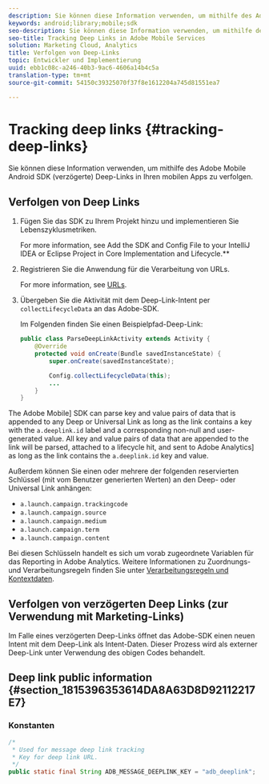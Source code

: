 ```yaml
---
description: Sie können diese Information verwenden, um mithilfe des Adobe Mobile Android SDK (verzögerte) Deep-Links in Ihren mobilen Apps zu verfolgen.
keywords: android;library;mobile;sdk
seo-description: Sie können diese Information verwenden, um mithilfe des Adobe Mobile Android SDK (verzögerte) Deep-Links in Ihren mobilen Apps zu verfolgen.
seo-title: Tracking Deep Links in Adobe Mobile Services
solution: Marketing Cloud, Analytics
title: Verfolgen von Deep-Links
topic: Entwickler und Implementierung
uuid: ebb1c08c-a246-40b3-9ac6-4606a14b4c5a
translation-type: tm+mt
source-git-commit: 54150c39325070f37f8e1612204a745d81551ea7

---
```



# Tracking deep links {#tracking-deep-links}

Sie können diese Information verwenden, um mithilfe des Adobe Mobile Android SDK (verzögerte) Deep-Links in Ihren mobilen Apps zu verfolgen.

## Verfolgen von Deep Links

1. Fügen Sie das SDK zu Ihrem Projekt hinzu und implementieren Sie Lebenszyklusmetriken.

   For more information, see Add the SDK and Config File to your IntelliJ IDEA or Eclipse Project in Core Implementation and Lifecycle.**[](/help/android/getting-started/dev-qs.md)

1. Registrieren Sie die Anwendung für die Verarbeitung von URLs.

   For more information, see [URLs](https://developer.android.com/training/basics/intents/filters.html).
1. Übergeben Sie die Aktivität mit dem Deep-Link-Intent per `collectLifecycleData` an das Adobe-SDK.

   Im Folgenden finden Sie einen Beispielpfad-Deep-Link:

   ```java
   public class ParseDeepLinkActivity extends Activity { 
       @Override 
       protected void onCreate(Bundle savedInstanceState) { 
           super.onCreate(savedInstanceState); 
   
           Config.collectLifecycleData(this); 
           ... 
       } 
   }
   ```

The Adobe Mobile] SDK can parse key and value pairs of data that is appended to any Deep or Universal Link as long as the link contains a key with the `a.deeplink.id` label and a corresponding non-null and user-generated value. All key and value pairs of data that are appended to the link will be parsed, attached to a lifecycle hit, and sent to Adobe Analytics] as long as the link contains the `a.deeplink.id` key and value.

Außerdem können Sie einen oder mehrere der folgenden reservierten Schlüssel (mit vom Benutzer generierten Werten) an den Deep- oder Universal Link anhängen:

* `a.launch.campaign.trackingcode`
* `a.launch.campaign.source`
* `a.launch.campaign.medium`
* `a.launch.campaign.term`
* `a.launch.campaign.content`

Bei diesen Schlüsseln handelt es sich um vorab zugeordnete Variablen für das Reporting in Adobe Analytics. Weitere Informationen zu Zuordnungs- und Verarbeitungsregeln finden Sie unter [Verarbeitungsregeln und Kontextdaten](https://docs.adobe.com/content/help/en/analytics/admin/admin-tools/processing-rules/processing-rules.html).

## Verfolgen von verzögerten Deep Links (zur Verwendung mit Marketing-Links)

Im Falle eines verzögerten Deep-Links öffnet das Adobe-SDK einen neuen Intent mit dem Deep-Link als Intent-Daten. Dieser Prozess wird als externer Deep-Link unter Verwendung des obigen Codes behandelt.

## Deep link public information {#section_1815396353614DA8A63D8D92112217E7}

### Konstanten

```java
/* 
 * Used for message deep link tracking
 * Key for deep link URL. 
 */
public static final String ADB_MESSAGE_DEEPLINK_KEY = "adb_deeplink";
```

